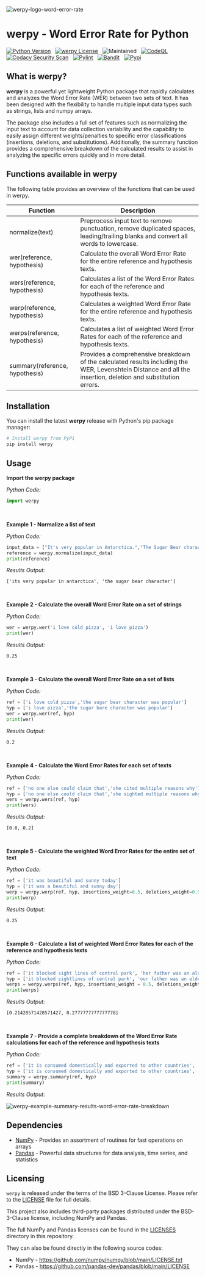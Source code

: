 
![werpy-logo-word-error-rate](https://user-images.githubusercontent.com/52817125/235063664-2f21629c-0fad-46b6-a487-c2b5ef6f80e9.png)
# werpy - Word Error Rate for Python
<!-- badges: start -->
[![Python Version](https://img.shields.io/badge/python-3.8%7C3.9%7C3.10%7C3.11-blue?logo=python&logoColor=ffdd54)](https://www.python.org/downloads/)&nbsp;&nbsp;
[![werpy License](https://img.shields.io/badge/License-BSD_3--Clause-blue.svg)](https://github.com/analyticsinmotion/werpy/blob/main/LICENSE)&nbsp;&nbsp;
![Maintained](https://img.shields.io/badge/Maintained%3F-yes-green.svg)&nbsp;&nbsp;
[![CodeQL](https://github.com/analyticsinmotion/werpy/actions/workflows/codeql.yml/badge.svg)](https://github.com/analyticsinmotion/werpy/actions/workflows/codeql.yml)&nbsp;&nbsp;
[![Codacy Security Scan](https://github.com/analyticsinmotion/werpy/actions/workflows/codacy.yml/badge.svg)](https://github.com/analyticsinmotion/werpy/actions/workflows/codacy.yml)&nbsp;&nbsp;
[![Pylint](https://github.com/analyticsinmotion/werpy/actions/workflows/pylint.yml/badge.svg)](https://github.com/analyticsinmotion/werpy/actions/workflows/pylint.yml)&nbsp;&nbsp;
[![Bandit](https://github.com/analyticsinmotion/werpy/actions/workflows/bandit.yml/badge.svg)](https://github.com/analyticsinmotion/werpy/actions/workflows/bandit.yml)&nbsp;&nbsp;
[![Pypi](https://img.shields.io/pypi/v/werpy)](https://pypi.org/project/werpy/)&nbsp;&nbsp;

<!-- badges: end -->

## What is werpy?
**werpy** is a powerful yet lightweight Python package that rapidly calculates and analyzes the Word Error Rate (WER) between two sets of text. 
It has been designed with the flexibility to handle multiple input data types such as strings, lists and numpy arrays.<br />

The package also includes a full set of features such as normalizing the input text to account for data collection variability and the capability to easily assign different weights/penalties to specific error classifications (insertions, deletions, and substitutions).
Additionally, the summary function provides a comprehensive breakdown of the calculated results to assist in analyzing the specific errors quickly and in more detail.
<br />

## Functions available in werpy
The following table provides an overview of the functions that can be used in werpy.

| Function  | Description | 
| ------------- | ------------- |
| normalize(text)  | Preprocess input text to remove punctuation, remove duplicated spaces, leading/trailing blanks and convert all words to lowercase. |
| wer(reference, hypothesis)  | Calculate the overall Word Error Rate for the entire reference and hypothesis texts. |
| wers(reference, hypothesis)  | Calculates a list of the Word Error Rates for each of the reference and hypothesis texts. |
| werp(reference, hypothesis)  | Calculates a weighted Word Error Rate for the entire reference and hypothesis texts. |
| werps(reference, hypothesis)  | Calculates a list of weighted Word Error Rates for each of the reference and hypothesis texts. |
| summary(reference, hypothesis)  | Provides a comprehensive breakdown of the calculated results including the WER, Levenshtein Distance and all the insertion, deletion and substitution errors. |


## Installation
You can install the latest **werpy** release with Python's pip package manager:

```python
# Install werpy from PyPi
pip install werpy
```


## Usage
**Import the werpy package**

*Python Code:*
```python
import werpy
```
<br />

**Example 1 - Normalize a list of text**

*Python Code:*
```python
input_data = ["It's very popular in Antarctica.","The Sugar Bear character"]
reference = werpy.normalize(input_data)
print(reference)
```

*Results Output:*
```
['its very popular in antarctica', 'the sugar bear character']
```
<br />

**Example 2 - Calculate the overall Word Error Rate on a set of strings**

*Python Code:*
```python
wer = werpy.wer('i love cold pizza', 'i love pizza')
print(wer)
```

*Results Output:*
```
0.25
```
<br />

**Example 3 - Calculate the overall Word Error Rate on a set of lists**

*Python Code:*
```python
ref = ['i love cold pizza','the sugar bear character was popular']
hyp = ['i love pizza','the sugar bare character was popular']
wer = werpy.wer(ref, hyp)
print(wer)
```

*Results Output:*
```
0.2
```
<br />

**Example 4 - Calculate the Word Error Rates for each set of texts**

*Python Code:*
```python
ref = ['no one else could claim that','she cited multiple reasons why']
hyp = ['no one else could claim that','she sighted multiple reasons why']
wers = werpy.wers(ref, hyp)
print(wers)
```

*Results Output:*
```
[0.0, 0.2]
```
<br />

**Example 5 - Calculate the weighted Word Error Rates for the entire set of text**

*Python Code:*
```python
ref = ['it was beautiful and sunny today']
hyp = ['it was a beautiful and sunny day']
werp = werpy.werp(ref, hyp, insertions_weight=0.5, deletions_weight=0.5, substitutions_weight=1)
print(werp)
```

*Results Output:*
```
0.25
```
<br />

**Example 6 - Calculate a list of weighted Word Error Rates for each of the reference and hypothesis texts**

*Python Code:*
```python
ref = ['it blocked sight lines of central park', 'her father was an alderman in the city government']
hyp = ['it blocked sightlines of central park', 'our father was an elder man in the city government']
werps = werpy.werps(ref, hyp, insertions_weight = 0.5, deletions_weight = 0.5, substitutions_weight = 1)
print(werps)
```

*Results Output:*
```
[0.21428571428571427, 0.2777777777777778]
```
<br />

**Example 7 - Provide a complete breakdown of the Word Error Rate calculations for each of the reference and hypothesis texts**

*Python Code:*
```python
ref = ['it is consumed domestically and exported to other countries', 'rufino street in makati right inside the makati central business district', 'its estuary is considered to have abnormally low rates of dissolved oxygen', 'he later cited his first wife anita as the inspiration for the song', 'no one else could claim that']
hyp = ['it is consumed domestically and exported to other countries', 'rofino street in mccauti right inside the macasi central business district', 'its estiary is considered to have a normally low rates of dissolved oxygen', 'he later sighted his first wife anita as the inspiration for the song', 'no one else could claim that']
summary = werpy.summary(ref, hyp)
print(summary)
```

*Results Output:*
<!-- <img src=".github/assets/images/werpy-example-summary-results-word-error-rate-breakdown.png" width=100% height=100%> -->
<!-- <img src="https://github.com/analyticsinmotion/werpy/blob/main/.github/assets/images/werpy-example-summary-results-word-error-rate-breakdown.png" width=100% height=100%> -->
<!-- ![werpy summary DataFrame](.github/assets/images/werpy-example-summary-results-word-error-rate-breakdown.png)-->

![werpy-example-summary-results-word-error-rate-breakdown](https://user-images.githubusercontent.com/52817125/234950114-7efcce9b-7a76-4413-830f-7deda20cad75.png)
<br />


## Dependencies
- <a href="https://www.numpy.org">NumPy</a> - Provides an assortment of routines for fast operations on arrays
- <a href="https://pandas.pydata.org/">Pandas</a> - Powerful data structures for data analysis, time series, and statistics

## Licensing

``werpy`` is released under the terms of the BSD 3-Clause License. Please refer to the <a href="https://github.com/analyticsinmotion/werpy/blob/main/LICENSE">LICENSE</a> file for full details.

This project also includes third-party packages distributed under the BSD-3-Clause license, including NumPy and Pandas.

The full NumPy and Pandas licenses can be found in the <a href="https://github.com/analyticsinmotion/werpy/tree/main/LICENSES">LICENSES</a> directory in this repository. 

They can also be found directly in the following source codes:

- NumPy - <a href="https://github.com/numpy/numpy/blob/main/LICENSE.txt">https://github.com/numpy/numpy/blob/main/LICENSE.txt</a>
- Pandas - <a href="https://github.com/pandas-dev/pandas/blob/main/LICENSE">https://github.com/pandas-dev/pandas/blob/main/LICENSE</a>

